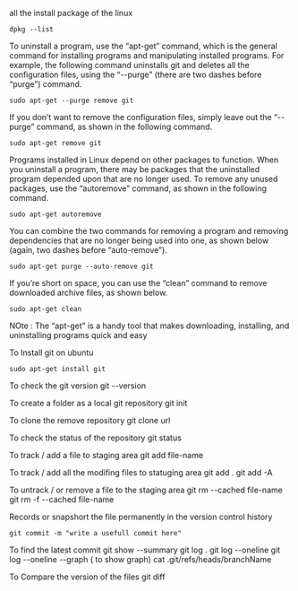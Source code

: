 all the install package of the linux 
 	
	dpkg --list 



To uninstall a program, use the “apt-get” command, which is the general command for installing programs and manipulating installed programs. For example, the following command uninstalls git and deletes all the configuration files, using the “--purge” (there are two dashes before “purge”) command.

	sudo apt-get --purge remove git

If you don’t want to remove the configuration files, simply leave out the “--purge” command, as shown in the following command.
	
	sudo apt-get remove git

Programs installed in Linux depend on other packages to function. When you uninstall a program, there may be packages that the uninstalled program depended upon that are no longer used. To remove any unused packages, use the “autoremove” command, as shown in the following command.

	sudo apt-get autoremove 

You can combine the two commands for removing a program and removing dependencies that are no longer being used into one, as shown below (again, two dashes before “auto-remove”).

	sudo apt-get purge --auto-remove git

If you’re short on space, you can use the “clean” command to remove downloaded archive files, as shown below.

	sudo apt-get clean

NOte :
The “apt-get” is a handy tool that makes downloading, installing, and uninstalling programs quick and easy



To Install git on ubuntu 

	sudo apt-get install git

To check the git version
	git --version

To create a folder as a local git repository 
	git init 

To clone the remove repository 
    git clone url 

To check the status of the repository 
    git status

To track / add a file to staging area 
    git add file-name

To track / add all the modifing files to statuging area 
    git add . 
    git add -A

To untrack / or remove a file to the staging area 
    git rm --cached file-name  
    git rm -f --cached file-name

Records or snapshort the file permanently in the version control history 

    git commit -m "write a usefull commit here"

To find the latest commit 
    git show --summary
    git log .
    git log --oneline
    git log --oneline --graph ( to show graph)
    cat .git/refs/heads/branchName

To Compare the version of the files
    git diff
    















